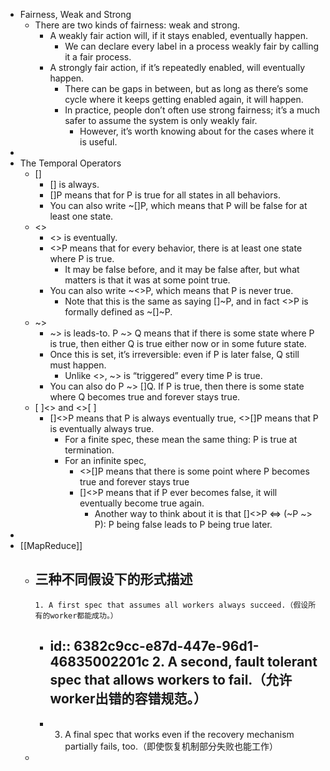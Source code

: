 - Fairness, Weak and Strong
	- There are two kinds of fairness: weak and strong.
		- A weakly fair action will, if it stays enabled, eventually happen.
			- We can declare every label in a process weakly fair by calling it a fair process.
		- A strongly fair action, if it’s repeatedly enabled, will eventually happen.
			- There can be gaps in between, but as long as there’s some cycle where it keeps getting enabled again, it will happen.
			- In practice, people don’t often use strong fairness; it’s a much safer to assume the system is only weakly fair.
				- However, it’s worth knowing about for the cases where it is useful.
-
- The Temporal Operators
	- []
		- [] is always.
		- []P means that for P is true for all states in all behaviors.
		- You can also write ~[]P, which means that P will be false for at least one state.
	- <>
		- <> is eventually.
		- <>P means that for every behavior, there is at least one state where P is true.
			- It may be false before, and it may be false after, but what matters is that it was at some point true.
		- You can also write ~<>P, which means that P is never true.
			- Note that this is the same as saying []~P, and in fact <>P is formally defined as ~[]~P.
	- ~>
		- ~> is leads-to. P ~> Q means that if there is some state where P is true, then either Q is true either now or in some future state.
		- Once this is set, it’s irreversible: even if P is later false, Q still must happen.
			- Unlike <>, ~> is “triggered” every time P is true.
		- You can also do P ~> []Q. If P is true, then there is some state where Q becomes true and forever stays true.
	- [ ]<> and <>[ ]
		- []<>P means that P is always eventually true, <>[]P means that P is eventually always true.
			- For a finite spec, these mean the same thing: P is true at termination.
			- For an infinite spec,
				- <>[]P means that there is some point where P becomes true and forever stays true
				- []<>P means that if P ever becomes false, it will eventually become true again.
					- Another way to think about it is that []<>P <=> (~P ~> P): P being false leads to P being true later.
-
- [[MapReduce]]
	- 三种不同假设下的形式描述
		-
		  1. A first spec that assumes all workers always succeed.（假设所有的worker都能成功。）
		-
		  id:: 6382c9cc-e87d-447e-96d1-46835002201c
		  2. A second, fault tolerant spec that allows workers to fail.（允许worker出错的容错规范。）
			-
		-
		  3. A final spec that works even if the recovery mechanism partially fails, too.（即使恢复机制部分失败也能工作）
	-